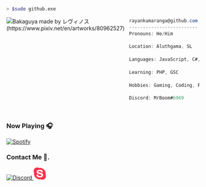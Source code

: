 ```zsh
> $sudo github.exe
```

<img align="left" src="https://avatars.githubusercontent.com/ImRayan" alt="Bakaguya made by レヴィノス (https://www.pixiv.net/en/artworks/80962527)" width="320" /> 

```csharp
rayankumaranga@github.com
-------------------------
Pronouns: He/Him

Location: Aluthgama, SL

Languages: JavaScript, C#, HTML, CSS

Learning: PHP, GSC

Hobbies: Gaming, Coding, Playing Guitar

Discord: MrBoom#6969
```

<br/>

### Now Playing 🎧

[![Spotify](https://github-readme-remake.vercel.app/api/spotify)](https://open.spotify.com/user/cx3x6v3758r9fo73oam3u107l)
<br/>

### Contact Me 💌.

<a href="https://discordapp.com/users/891356965064806411/">
<img width="32px" alt="Discord" title="Discord" src="https://camo.githubusercontent.com/adaa004187d9d68b49031463d39c5e47f1cf77d221b46785b858c8e55d84596c/68747470733a2f2f692e696d6775722e636f6d2f4f56695a4f384a2e706e67" data-canonical-src="https://i.imgur.com/OViZO8J.png" style="max-width: 100%;">
</a>

<a href="https://join.skype.com/invite/we1hRAfRcF93">
<img width="32px" alt="Skype" title="Skype" src="images/icons8-skype-50.png" style="max-width: 100%;">
</a>
